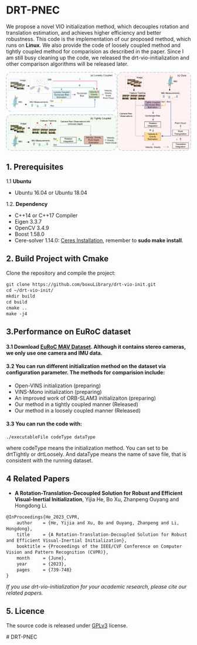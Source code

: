 # DRT-PNEC
We propose a novel VIO initialization method, which decouples rotation and translation estimation, and achieves higher efficiency and better robustness. This code is the implementation of our proposed method, which runs on **Linux**. We also provide the code of loosely coupled method and tightly coupled method for comparision as described in the paper. Since I am still busy cleaning up the code,  we released  the drt-vio-initialization and other comparison algorithms will be released later.

![pipeline](doc/image/pipline.jpg)

## 1. Prerequisites
1.1 **Ubuntu** 
* Ubuntu 16.04 or Ubuntu 18.04

1.2. **Dependency**

* C++14 or C++17 Compiler
* Eigen 3.3.7
* OpenCV 3.4.9
* Boost 1.58.0
* Cere-solver 1.14.0: [Ceres Installation](http://ceres-solver.org/installation.html), remember to **sudo make install**.

## 2. Build Project with Cmake
Clone the repository and compile the project:
```
git clone https://github.com/boxuLibrary/drt-vio-init.git
cd ~/drt-vio-init/
mkdir build
cd build
cmake ..
make -j4
```

## 3.Performance on EuRoC dataset


#### 3.1 Download [EuRoC MAV Dataset](http://projects.asl.ethz.ch/datasets/doku.php?id=kmavvisualinertialdatasets). Although it contains stereo cameras, we only use one camera and IMU data.

#### 3.2 You can run different initialization method on the dataset via configuration parameter. The methods for comparision include:
* Open-VINS initialization (preparing)
* VINS-Mono initialization (preparing)
* An improved work of ORB-SLAM3 initializaiton (preparing)
* Our method in a tightly coupled manner (Released)
* Our method in a loosely coupled manner (Released)

#### 3.3 You can run the code with:

```
./executableFile codeType dataType
```
where codeType means the initialization method. You can set to be drtTightly or drtLoosely. And dataType means the name of save file, that is consistent with the running dataset.


## 4 Related Papers

- **A Rotation-Translation-Decoupled Solution for Robust and Efficient Visual-Inertial Initialization**, Yijia He, Bo Xu, Zhanpeng Ouyang and Hongdong Li.

```
@InProceedings{He_2023_CVPR,
    author    = {He, Yijia and Xu, Bo and Ouyang, Zhanpeng and Li, Hongdong},
    title     = {A Rotation-Translation-Decoupled Solution for Robust and Efficient Visual-Inertial Initialization},
    booktitle = {Proceedings of the IEEE/CVF Conference on Computer Vision and Pattern Recognition (CVPR)},
    month     = {June},
    year      = {2023},
    pages     = {739-748}
}
```

*If you use drt-vio-initialization for your academic research, please cite our related papers.*

<!-- ## 5. Acknowledgements -->


## 5. Licence
The source code is released under [GPLv3](http://www.gnu.org/licenses/) license.


#   D R T - P N E C 
 
 
